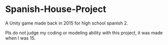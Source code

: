 # Spanish-House-Project
A Unity game made back in 2015 for high school spanish 2.

Pls do not judge my coding or modeling ability with this project, it was made when I was 15.
